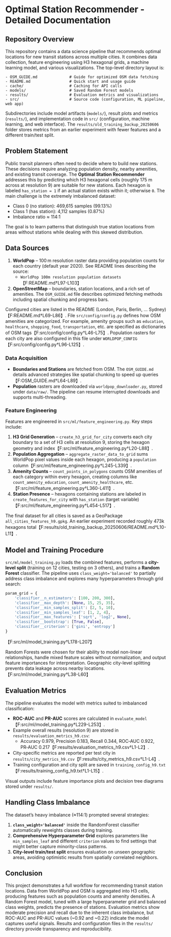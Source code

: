 # Optimal Station Recommender - Detailed Documentation

## Repository Overview

This repository contains a data science pipeline that recommends optimal locations for new transit stations across multiple cities. It combines data collection, feature engineering using H3 hexagonal grids, a machine learning model, and various visualizations. The top-level directory layout is:

```
- OSM_GUIDE.md              # Guide for optimized OSM data fetching
- README.md                 # Quick start and usage guide
- cache/                    # Caching for API calls
- models/                   # Saved Random Forest models
- results/                  # Evaluation metrics and visualizations
- src/                      # Source code (configuration, ML pipeline, web app)
```

Subdirectories include model artifacts (`models/`), result plots and metrics (`results/`), and implementation code in `src/` (configuration, machine learning, and web interface). The `results/old_training_backup_20250606` folder stores metrics from an earlier experiment with fewer features and a different train/test split.

## Problem Statement

Public transit planners often need to decide where to build new stations. These decisions require analyzing population density, nearby amenities, and existing transit coverage. The **Optimal Station Recommender** addresses this by predicting which H3 hexagonal cells (roughly 175 m across at resolution 9) are suitable for new stations. Each hexagon is labeled `has_station = 1` if an actual station exists within it; otherwise `0`. The main challenge is the extremely imbalanced dataset:

- Class 0 (no station): 469,615 samples (99.13%)
- Class 1 (has station): 4,112 samples (0.87%)
- Imbalance ratio ≈ 114:1

The goal is to learn patterns that distinguish true station locations from areas without stations while dealing with this skewed distribution.

## Data Sources

1. **WorldPop** – 100 m resolution raster data providing population counts for each country (default year 2020). See README lines describing the source:
   - `WorldPop 100m resolution population datasets`【F:README.md†L97-L103】
2. **OpenStreetMap** – boundaries, station locations, and a rich set of amenities. The `OSM_GUIDE.md` file describes optimized fetching methods including spatial chunking and progress bars.

Configured cities are listed in the README (London, Paris, Berlin, ... Sydney)【F:README.md†L69-L86】. File `src/config/config.py` defines how OSM amenities are categorized. For example, amenity groups such as `education`, `healthcare`, `shopping_food`, `transportation`, etc. are specified as dictionaries of OSM tags【F:src/config/config.py†L46-L75】. Population rasters for each city are also configured in this file under `WORLDPOP_CONFIG`【F:src/config/config.py†L96-L125】.

### Data Acquisition

- **Boundaries and Stations** are fetched from OSM. The `OSM_GUIDE.md` details advanced strategies like spatial chunking to speed up queries【F:OSM_GUIDE.md†L64-L89】.
- **Population** rasters are downloaded via `worldpop_downloader.py`, stored under `data/raw/`. The pipeline can resume interrupted downloads and supports multi-threading.

### Feature Engineering

Features are engineered in `src/ml/feature_engineering.py`. Key steps include:

1. **H3 Grid Generation** – `create_h3_grid_for_city` converts each city boundary to a set of H3 cells at resolution 9, storing the hexagon geometry and index【F:src/ml/feature_engineering.py†L20-L88】.
2. **Population Aggregation** – `aggregate_raster_data_to_grid` sums WorldPop pixel values inside each hexagon, producing a `population` column【F:src/ml/feature_engineering.py†L245-L339】.
3. **Amenity Counts** – `count_points_in_polygons` counts OSM amenities of each category within every hexagon, creating columns like `count_amenity_education`, `count_amenity_healthcare`, etc.【F:src/ml/feature_engineering.py†L360-L411】.
4. **Station Presence** – hexagons containing stations are labeled in `create_features_for_city` with `has_station` (target variable)【F:src/ml/feature_engineering.py†L454-L517】.

The final dataset for all cities is saved as a GeoPackage `all_cities_features_h9.gpkg`. An earlier experiment recorded roughly 473k hexagons total【F:results/old_training_backup_20250606/README.md†L10-L11】.

## Model and Training Procedure

`src/ml/model_training.py` loads the combined features, performs a **city-level split** (training on 12 cities, testing on 3 others), and trains a **Random Forest** classifier. The pipeline uses `class_weight='balanced'` to partially address class imbalance and explores many hyperparameters through grid search:

```python
param_grid = {
    'classifier__n_estimators': [100, 200, 300],
    'classifier__max_depth': [None, 15, 25, 35],
    'classifier__min_samples_split': [2, 5, 10],
    'classifier__min_samples_leaf': [1, 2, 4],
    'classifier__max_features': ['sqrt', 'log2', None],
    'classifier__bootstrap': [True, False],
    'classifier__criterion': ['gini', 'entropy']
}
```
【F:src/ml/model_training.py†L178-L207】

Random Forests were chosen for their ability to model non-linear relationships, handle mixed feature scales without normalization, and output feature importances for interpretation. Geographic city-level splitting prevents data leakage across nearby locations.【F:src/ml/model_training.py†L38-L60】

## Evaluation Metrics

The pipeline evaluates the model with metrics suited to imbalanced classification:

- **ROC-AUC** and **PR-AUC** scores are calculated in `evaluate_model`【F:src/ml/model_training.py†L229-L253】.
- Example overall results (resolution 9) are stored in `results/evaluation_metrics_h9.csv`:
  - Accuracy 0.979, Precision 0.183, Recall 0.344, ROC‑AUC 0.922, PR‑AUC 0.217【F:results/evaluation_metrics_h9.csv†L1-L2】.
- City-specific metrics are reported per test city in `results/city_metrics_h9.csv`【F:results/city_metrics_h9.csv†L1-L4】.
- Training configuration and city split are saved in `training_config_h9.txt`【F:results/training_config_h9.txt†L1-L15】.

Visual outputs include feature importance plots and decision tree diagrams stored under `results/`.

## Handling Class Imbalance

The dataset’s heavy imbalance (≈114:1) prompted several strategies:

1. **`class_weight='balanced'`** inside the RandomForest classifier automatically reweights classes during training.
2. **Comprehensive Hyperparameter Grid** explores parameters like `min_samples_leaf` and different `criterion` values to find settings that might better capture minority-class patterns.
3. **City‑level train/test split** ensures evaluation on unseen geographic areas, avoiding optimistic results from spatially correlated neighbors.

## Conclusion

This project demonstrates a full workflow for recommending transit station locations. Data from WorldPop and OSM is aggregated into H3 cells, producing features such as population counts and amenity densities. A Random Forest model, tuned with a large hyperparameter grid and balanced class weights, predicts the presence of stations. Evaluation metrics show moderate precision and recall due to the inherent class imbalance, but ROC-AUC and PR-AUC values (~0.92 and ~0.22) indicate the model captures useful signals. Results and configuration files in the `results/` directory provide transparency and reproducibility.

